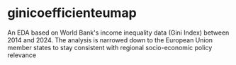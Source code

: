 # ginicoefficienteumap
An EDA based on World Bank's income inequality data (Gini Index) between 2014 and 2024. The analysis is narrowed down to the European Union member states to stay consistent with regional socio-economic policy relevance
